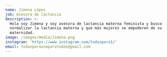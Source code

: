 ```yaml
---
name: Jimena López
job: Asesora de lactancia
description: >-
  Hola soy Jimena y soy asesora de lactancia materna feminista y busco
  normalizar la lactancia materna y que más mujeres se empoderen de su
  maternidad.
image: /images/media/Jimena.png
instagram: 'https://www.instagram.com/todaspara1/'
email: todasparaunaparatodas@gmail.com
---
```



